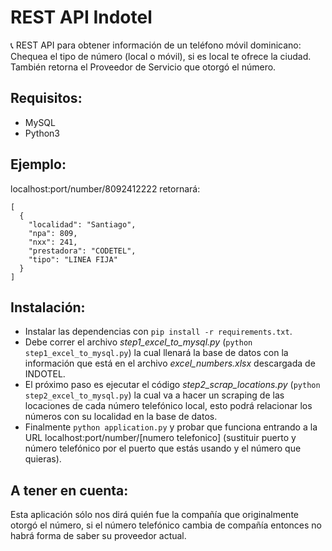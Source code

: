 # REST API Indotel
📞 REST API para obtener información de un teléfono móvil dominicano: Chequea el tipo de número (local o móvil), si es local te ofrece la ciudad. También retorna el Proveedor de Servicio que otorgó el número.

## Requisitos:
 - MySQL
 - Python3

## Ejemplo:
localhost:port/number/8092412222 retornará:

```
[
  {
    "localidad": "Santiago",
    "npa": 809,
    "nxx": 241,
    "prestadora": "CODETEL",
    "tipo": "LINEA FIJA"
  }
]
```

## Instalación:

- Instalar las dependencias con `pip install -r requirements.txt`.
- Debe correr el archivo *step1_excel_to_mysql.py* (`python step1_excel_to_mysql.py`) la cual llenará la base de datos con la información que está en el archivo *excel_numbers.xlsx* descargada de INDOTEL. 
- El próximo paso es ejecutar el código *step2_scrap_locations.py* (`python step2_excel_to_mysql.py`) la cual va a hacer un scraping de las locaciones de cada número telefónico local, esto podrá relacionar los números con su localidad en la base de datos.
- Finalmente `python application.py` y probar que funciona entrando a la URL localhost:port/number/[numero telefonico] (sustituir puerto y número telefónico por el puerto que estás usando y el número que quieras).

## A tener en cuenta:

Esta aplicación sólo nos dirá quién fue la compañía que originalmente otorgó el número, si el número telefónico cambia de compañía entonces no habrá forma de saber su proveedor actual.
